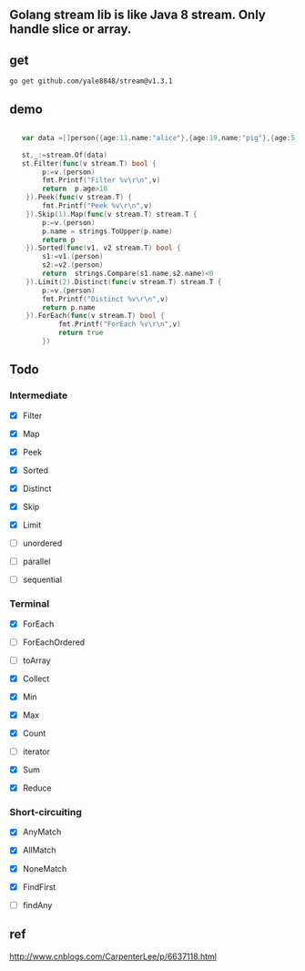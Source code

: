 ## Golang stream lib is like Java 8 stream. Only handle slice or array.

## get


```
go get github.com/yale8848/stream@v1.3.1

```

## demo

```go

   var data =[]person{{age:11,name:"alice"},{age:19,name:"pig"},{age:5,name:"cat"},{age:21,name:"bob"}}
   
   st,_:=stream.Of(data)
   st.Filter(func(v stream.T) bool {
   		p:=v.(person)
   		fmt.Printf("Filter %v\r\n",v)
   		return  p.age>10
   	}).Peek(func(v stream.T) {
   		fmt.Printf("Peek %v\r\n",v)
   	}).Skip(1).Map(func(v stream.T) stream.T {
   		p:=v.(person)
   		p.name = strings.ToUpper(p.name)
   		return p
   	}).Sorted(func(v1, v2 stream.T) bool {
   		s1:=v1.(person)
   		s2:=v2.(person)
   		return  strings.Compare(s1.name,s2.name)<0
   	}).Limit(2).Distinct(func(v stream.T) stream.T {
   		p:=v.(person)
   		fmt.Printf("Distinct %v\r\n",v)
   		return p.name
   	}).ForEach(func(v stream.T) bool {
      		fmt.Printf("ForEach %v\r\n",v)
      		return true
      	})

```

## Todo

### Intermediate

- [x] Filter 
- [x] Map
- [x] Peek 

- [x] Sorted 
- [x] Distinct 
- [x] Skip 
- [x] Limit

- [ ] unordered 
- [ ] parallel 
- [ ] sequential 

### Terminal

- [x] ForEach 
- [ ] ForEachOrdered 
- [ ] toArray 
- [x] Collect 
- [x] Min 
- [x] Max
- [x] Count
- [ ] iterator
- [x] Sum
- [x] Reduce


### Short-circuiting

- [x] AnyMatch
- [x] AllMatch
- [x] NoneMatch
- [x] FindFirst
- [ ] findAny



## ref

http://www.cnblogs.com/CarpenterLee/p/6637118.html


